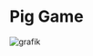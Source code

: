 # Pig Game

![grafik](https://user-images.githubusercontent.com/58187568/105075868-9cf1a180-5a8a-11eb-9f29-66cd452aec7f.png)
